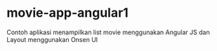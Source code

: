# movie-app-angular1
Contoh aplikasi menampilkan list movie menggunakan Angular JS dan Layout menggunakan Onsen UI
